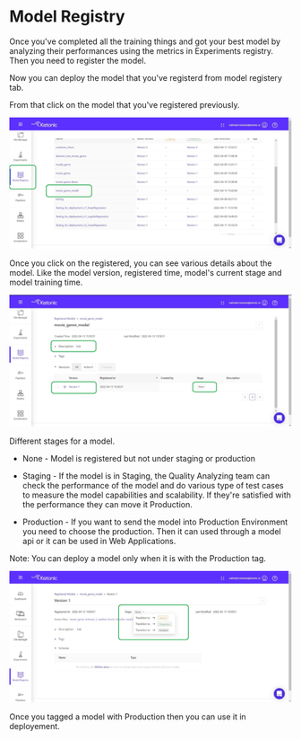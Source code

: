 # Model Registry

Once you've completed all the training things and got your best model by analyzing their performances using the metrics in Experiments registry. Then you need to register the model.

Now you can deploy the model that you've registerd from model registery tab.

From that click on the model that you've registered previously.

![model registry](img_src/model_registry.jpg)

Once you click on the registered, you can see various details about the model. Like the model version, registered time, model's current stage and model training time.

![model in model registry](img_src/model_in_registy.jpg)

Different stages for a model.
* None - Model is registered but not under staging or production

* Staging - If the model is in Staging, the Quality Analyzing team can check the performance of the model and do various type of test cases to measure the model capabilities and scalability. If they're satisfied with the performance they can move it Production.

* Production - If you want to send the model into Production Environment you need to choose the production. Then it can used through a model api or it can be used in Web Applications.

Note: You can deploy a model only when it is with the Production tag.

![tagging model](img_src/tagging_model.jpg)

Once you tagged a model with Production then you can use it in deployement.
